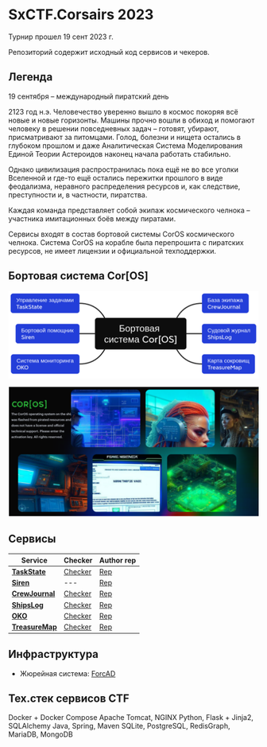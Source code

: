 # SxCTF.Corsairs 2023

Турнир прошел 19 сент 2023 г.

Репозиторий содержит исходный код сервисов и чекеров.

## Легенда

19 сентября – международный пиратский день

2123 год н.э.
Человечество уверенно вышло в космос покоряя всё новые и новые горизонты. Машины прочно вошли в обиход и помогают человеку в решении повседневных задач – готовят, убирают, присматривают за питомцами. Голод, болезни и нищета остались в глубоком прошлом и даже Аналитическая Система Моделирования Единой Теории Астероидов наконец начала работать стабильно.

Однако цивилизация распространилась пока ещё не во все уголки Вселенной и где-то ещё остались пережитки прошлого в виде феодализма, неравного распределения ресурсов и, как следствие, преступности и, в частности, пиратства.

Каждая команда представляет собой экипаж космического челнока – участника имитационных боёв между пиратами.

Сервисы входят в состав бортовой системы CorOS космического челнока. Система CorOS на корабле была перепрошита с пиратских ресурсов, не имеет лицензии и официальной техподдержки.

## Бортовая система Cor[OS]

![Top](static/coros-1.png)

![Top](static/coros-2.png)

## Сервисы

| Service | Checker | Author rep |
|---------|---------|------------|
| **[TaskState](services/taskstate/)** | [Checker](checkers/task_state_checker/) | [Rep](https://github.com/almorozov/taskstate) |
| **[Siren](services/siren/)** | --- | [Rep](https://github.com/andreika47/Siren) |
| **[CrewJournal](services/crewjournal/)** | [Checker](checkers/crew_journal_checker/) | [Rep](https://github.com/1121977/ctf-II) |
| **[ShipsLog](services/shipslog/)** | [Checker](checkers/ships_log_checker/) | [Rep](https://github.com/Lustredusol1/homework) |
| **[OKO](services/oko/)** | [Checker](checkers/oko_checker/) | [Rep](https://github.com/lejkaxdd/oko) |
| **[TreasureMap](services/treasuremap/)** | [Checker](checkers/treasure_map_checker/) | [Rep](https://github.com/TheMostofTheMost/ctf-treasure-map-service) |


## Инфраструктура

- Жюрейная система: [ForcAD](https://github.com/pomo-mondreganto/ForcAD)

## Тех.стек сервисов CTF
Docker + Docker Compose
Apache Tomcat, NGINX
Python, Flask + Jinja2, SQLAlchemy
Java, Spring, Maven
SQLite, PostgreSQL, RedisGraph, MariaDB, MongoDB
